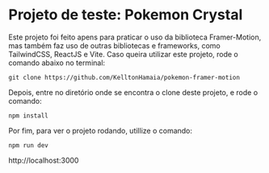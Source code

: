 # Projeto de teste: Pokemon Crystal

Este projeto foi feito apens para praticar o uso da biblioteca Framer-Motion, mas também faz uso de outras bibliotecas e frameworks, como TailwindCSS, ReactJS e Vite.
Caso queira utilizar este projeto, rode o comando abaixo no terminal:

    git clone https://github.com/KelltonHamaia/pokemon-framer-motion
Depois, entre no diretório onde se encontra o clone deste projeto, e rode o comando:

    npm install
Por fim, para ver o projeto rodando, utillize o comando:

    npm run dev
   

http://localhost:3000 
